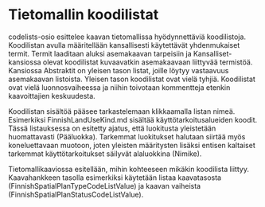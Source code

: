 # Tietomallin koodilistat

codelists-osio esittelee kaavan tietomallissa hyödynnettäviä koodilistoja. Koodilistan avulla määritellään kansallisesti käytettävät yhdenmukaiset termit. Termit laaditaan aluksi asemakaavan tarpeisiin ja Kansalliset-kansiossa olevat koodilistat kuvaavatkin asemakaavaan liittyvää termistöä. Kansiossa Abstraktit on yleisen tason listat, joille löytyy vastaavuus asemakaavan listoista. Yleisen tason koodilistat ovat vielä tyhjiä. Koodilistat ovat vielä luonnosvaiheessa ja niihin toivotaan kommentteja etenkin kaavoittajien keskuudesta.

Koodilistan sisältöä pääsee tarkastelemaan klikkaamalla listan nimeä. Esimerkiksi FinnishLandUseKind.md sisältää käyttötarkoitusalueiden koodit. Tässä listauksessa on esitetty ajatus, että luokitusta yleistetään huomattavasti (Pääluokka). Tarkemmat luokitukset halutaan siirtää myös koneluettavaan muotoon, joten yleisten määritysten lisäksi entisen kaltaiset tarkemmat käyttötarkoitukset säilyvät alaluokkina (Nimike).

Tietomallikaaviossa esitellään, mihin kohteeseen mikäkin koodilista liittyy. Kaavahankkeen tasolla esimerkiksi käytetään listaa kaavatasosta (FinnishSpatialPlanTypeCodeListValue) ja kaavan vaiheista (FinnishSpatialPlanStatusCodeListValue).

